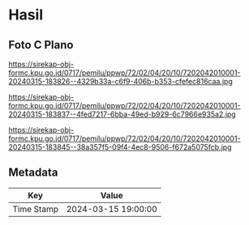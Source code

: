 # Hasil

## Foto C Plano

https://sirekap-obj-formc.kpu.go.id/0717/pemilu/ppwp/72/02/04/20/10/7202042010001-20240315-183826--4329b33a-c6f9-406b-b353-cfefec816caa.jpg

https://sirekap-obj-formc.kpu.go.id/0717/pemilu/ppwp/72/02/04/20/10/7202042010001-20240315-183837--4fed7217-6bba-49ed-b929-6c7966e935a2.jpg

https://sirekap-obj-formc.kpu.go.id/0717/pemilu/ppwp/72/02/04/20/10/7202042010001-20240315-183845--38a357f5-09f4-4ec8-9506-f672a5075fcb.jpg


## Metadata

| Key        | Value               |
| ---------- | ------------------- |
| Time Stamp | 2024-03-15 19:00:00 |



